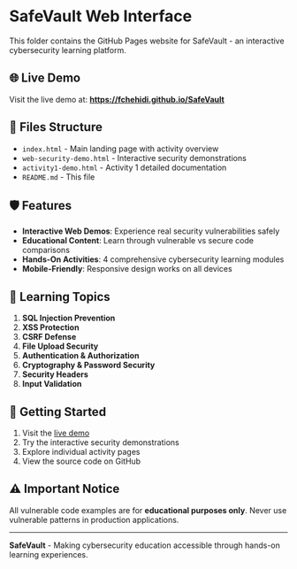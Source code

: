 # SafeVault Web Interface

This folder contains the GitHub Pages website for SafeVault - an interactive cybersecurity learning platform.

## 🌐 Live Demo
Visit the live demo at: **https://fchehidi.github.io/SafeVault**

## 📁 Files Structure

- `index.html` - Main landing page with activity overview
- `web-security-demo.html` - Interactive security demonstrations
- `activity1-demo.html` - Activity 1 detailed documentation
- `README.md` - This file

## 🛡️ Features

- **Interactive Web Demos**: Experience real security vulnerabilities safely
- **Educational Content**: Learn through vulnerable vs secure code comparisons  
- **Hands-On Activities**: 4 comprehensive cybersecurity learning modules
- **Mobile-Friendly**: Responsive design works on all devices

## 🎯 Learning Topics

1. **SQL Injection Prevention**
2. **XSS Protection**
3. **CSRF Defense**
4. **File Upload Security**
5. **Authentication & Authorization**
6. **Cryptography & Password Security**
7. **Security Headers**
8. **Input Validation**

## 🚀 Getting Started

1. Visit the [live demo](https://fchehidi.github.io/SafeVault)
2. Try the interactive security demonstrations
3. Explore individual activity pages
4. View the source code on GitHub

## ⚠️ Important Notice

All vulnerable code examples are for **educational purposes only**. Never use vulnerable patterns in production applications.

---

**SafeVault** - Making cybersecurity education accessible through hands-on learning experiences.
